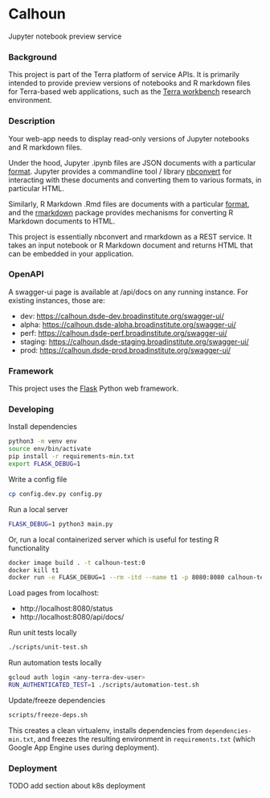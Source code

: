 # Calhoun
Jupyter notebook preview service

### Background
This project is part of the Terra platform of service APIs. It is primarily intended to provide preview versions of notebooks and R markdown files for Terra-based web applications, such as the [Terra workbench](https://www.terra.bio) research environment.

### Description
Your web-app needs to display read-only versions of Jupyter notebooks and R markdown files.

Under the hood, Jupyter .ipynb files are JSON documents with a particular [format](https://nbformat.readthedocs.io). Jupyter provides a commandline tool / library [nbconvert](https://nbconvert.readthedocs.io) for interacting with these documents and converting them to various formats, in particular HTML.

Similarly, R Markdown .Rmd files are documents with a particular [format](https://bookdown.org/yihui/rmarkdown/markdown-document.html), and the [rmarkdown](https://cran.r-project.org/web/packages/rmarkdown/index.html) package provides mechanisms for converting R Markdown documents to HTML.

This project is essentially nbconvert and rmarkdown as a REST service. It takes an input notebook or R Markdown document and returns HTML that can be embedded in your application.

### OpenAPI

A swagger-ui page is available at /api/docs on any running instance. For existing instances, those are:

* dev: https://calhoun.dsde-dev.broadinstitute.org/swagger-ui/
* alpha: https://calhoun.dsde-alpha.broadinstitute.org/swagger-ui/
* perf: https://calhoun.dsde-perf.broadinstitute.org/swagger-ui/
* staging: https://calhoun.dsde-staging.broadinstitute.org/swagger-ui/
* prod: https://calhoun.dsde-prod.broadinstitute.org/swagger-ui/

### Framework
This project uses the [Flask](https://flask.palletsprojects.com/en/1.1.x/) Python web framework.

### Developing
Install dependencies

```sh
python3 -m venv env
source env/bin/activate
pip install -r requirements-min.txt
export FLASK_DEBUG=1
```


Write a config file
```sh
cp config.dev.py config.py
```

Run a local server
```sh
FLASK_DEBUG=1 python3 main.py
```

Or, run a local containerized server which is useful for testing R functionality
```sh
docker image build . -t calhoun-test:0
docker kill t1
docker run -e FLASK_DEBUG=1 --rm -itd --name t1 -p 8080:8080 calhoun-test:0
```

Load pages from localhost:
* http://localhost:8080/status
* http://localhost:8080/api/docs/

Run unit tests locally
```sh
./scripts/unit-test.sh
```

Run automation tests locally
```sh
gcloud auth login <any-terra-dev-user>
RUN_AUTHENTICATED_TEST=1 ./scripts/automation-test.sh
```

Update/freeze dependencies
```sh
scripts/freeze-deps.sh
```
This creates a clean virtualenv, installs dependencies from `dependencies-min.txt`, and freezes the resulting environment in `requirements.txt` (which Google App Engine uses during deployment).

### Deployment

TODO add section about k8s deployment
